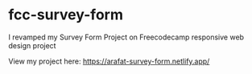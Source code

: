 # fcc-survey-form
I revamped my Survey Form Project on Freecodecamp responsive web design project

View my project here: https://arafat-survey-form.netlify.app/
